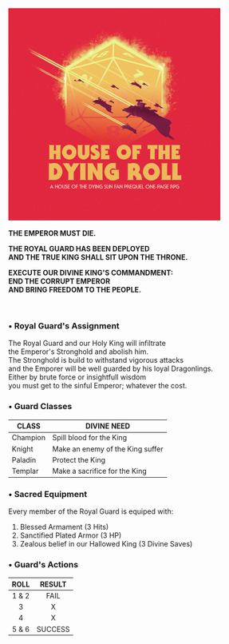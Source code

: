 <img src="https://raw.githubusercontent.com/roelosaurus/house-of-the-dying-roll/master/artwork.jpg" width="425">

**THE EMPEROR MUST DIE.**  
  
**THE ROYAL GUARD HAS BEEN DEPLOYED**  
**AND THE TRUE KING SHALL SIT UPON THE THRONE.**  
  
**EXECUTE OUR DIVINE KING'S COMMANDMENT:**  
**END THE CORRUPT EMPEROR**  
**AND BRING FREEDOM TO THE PEOPLE.**  



<br/>



### • Royal Guard's Assignment

The Royal Guard and our Holy King will infiltrate  
the Emperor's Stronghold and abolish him.  
The Stronghold is build to withstand vigorous attacks  
and the Emporer will be well guarded by his loyal Dragonlings.  
Either by brute force or insightfull wisdom  
you must get to the sinful Emperor; whatever the cost.  



### • Guard Classes

CLASS    | DIVINE NEED
-------- | -----------
Champion | Spill blood for the King
Knight   | Make an enemy of the King suffer
Paladin  | Protect the King
Templar  | Make a sacrifice for the King



### • Sacred Equipment  

Every member of the Royal Guard is equiped with:  
1. Blessed Armament (3 Hits)
2. Sanctified Plated Armor (3 HP)
3. Zealous belief in our Hallowed King (3 Divine Saves)



### • Guard's Actions

 ROLL  | RESULT
:----: | :----:
 1 & 2 |  FAIL
   3   |  X
   4   |  X
 5 & 6 | SUCCESS
